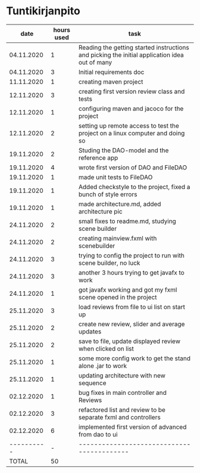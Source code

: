 # Tuntikirjanpito



|    date  | hours used | task                                     |
|----------|------------|------------------------------------------|
|04.11.2020|1| Reading the getting started instructions and picking the initial application idea out of many |
|04.11.2020|3| Initial requirements doc                             |
|11.11.2020|1|creating maven project
|12.11.2020|3|creating first version review class and tests
|12.11.2020|1|configuring maven and jacoco for the project
|12.11.2020|2|setting up remote access to test the project on a linux computer and doing so
|19.11.2020|2|Studing the DAO-model and the reference app
|19.11.2020|4|wrote first version of DAO and FileDAO
|19.11.2020|1|made unit tests to FileDAO
|19.11.2020|1|Added checkstyle to the project, fixed a bunch of style errors
|19.11.2020|1|made architecture.md, added architecture pic
|24.11.2020|2|small fixes to readme.md, studying scene builder
|24.11.2020|2|creating mainview.fxml with scenebuilder
|24.11.2020|3|trying to config the project to run with scene builder, no luck
|24.11.2020|3|another 3 hours trying to get javafx to work
|24.11.2020|1|got javafx working and got my fxml scene opened in the project
|25.11.2020|3|load reviews from file to ui list on start up
|25.11.2020|2|create new review, slider and average updates
|25.11.2020|2|save to file, update displayed review when clicked on list
|25.11.2020|1|some more config work to get the stand alone .jar to work
|25.11.2020|1|updating architecture with new sequence
|02.12.2020|1|bug fixes in main controller and Reviews
|02.12.2020|3|refactored list and review to be separate fxml and controllers
|02.12.2020|6|implemented first version of advanced from dao to ui
|----------|-|------------------------------------------|
|TOTAL|50|	|

